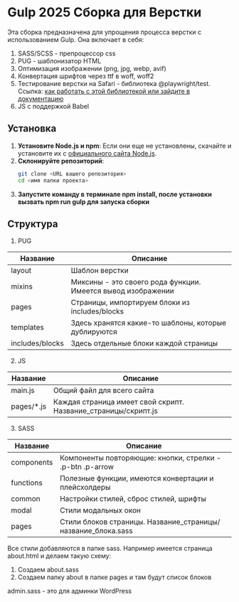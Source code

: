 # Gulp 2025 Сборка для Верстки

Эта сборка предназначена для упрощения процесса верстки с использованием Gulp. Она включает в себя:

1. SASS/SCSS - препроцессор css
2. PUG - шаблонизатор HTML
3. Оптимизация изображении (png, jpg, webp, avif)
4. Конвертация шрифтов через ttf в woff, woff2
5. Тестирование верстки на Safari - библиотека @playwright/test. Ссылка: [как работать с этой библиотекой или зайдите в документацию](https://srkdesign.pro/blog/testing-websites-in-safari-on-windows/)
6. JS с поддержкой Babel

## Установка

1. **Установите Node.js и npm**: Если они еще не установлены, скачайте и установите их с [официального сайта Node.js](https://nodejs.org/).
2. **Склонируйте репозиторий**:
   ```bash
   git clone <URL вашего репозитория>
   cd <имя папки проекта>
3. **Запустите команду в терминале npm install, после установки вызвать npm run gulp для запуска сборки**


## Структура

1. PUG

| Название             | Описание                                                        |
|----------------------|-----------------------------------------------------------------|
| layout               | Шаблон верстки                                                  |
| mixins               | Миксины - это своего рода функции. Имеется вывод изображении    |
| pages                | Страницы, импортируем блоки из includes/blocks                  |
| templates            | Здесь хранятся какие-то шаблоны, которые дублируются            |
| includes/blocks	   | Здесь отдельные блоки каждой страницы                           |

2. JS

| Название             | Описание                                                        |
|----------------------|-----------------------------------------------------------------|
| main.js              | Общий файл для всего сайта                                      |
| pages/*.js           | Каждая страница имеет свой скрипт. Название_страницы/скрипт.js  |

3. SASS

| Название             | Описание                                                        |
|----------------------|-----------------------------------------------------------------|
| components           | Компоненты повторяющие: кнопки, стрелки - .p-btn .p-arrow       |
| functions            | Полезные функции, имеются конвертации и плейсхолдеры            |
| common               | Настройки стилей, сброс стилей, шрифты                          |
| modal                | Стили модальных окон                                            |
| pages                | Cтили блоков страницы. Название_страницы/название_блока.sass    |

Все стили добавляются в папке sass. Например имеется страница about.html и делаем такую схему:

1. Создаем about.sass
2. Создаем папку about в папке pages и там будут список блоков

admin.sass - это для админки WordPress
